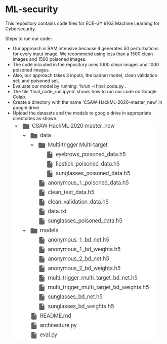 # ML-security

This repository contains code files for ECE-GY 9163 Machine Learning for Cybersecurity.

Steps to run our code:

* Our approach is RAM intensive because it generates 50 perturbations for every input image. We recommend using less than a 1500 clean images and 1500 poisoned images.
* The code inlcuded in the repository uses 1000 clean images and 1000 poisoned images. 
* Also, our approach takes 3 inputs, the badnet model, clean validation set, and poisoned set.
* Evaluate our model by running: %run -i final_code.py <clean validation data> <bad net> <poisoned data>.
* The file 'final_code_run.ipynb' shows how to run our code on Google Colab. 
* Create a directory with the name 'CSAW-HackML-2020-master_new' in google drive 
* Upload the datasets and the models to google drive in appropriate directories as shown.
![](ml_sec_dir_str.png)



